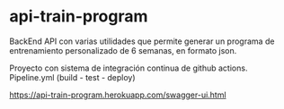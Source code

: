 # api-train-program
BackEnd API con varias utilidades que permite generar un programa de entrenamiento personalizado de 6 semanas, en formato json.

Proyecto con sistema de integración continua de github actions. Pipeline.yml (build - test - deploy)

https://api-train-program.herokuapp.com/swagger-ui.html
